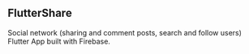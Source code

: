 ## FlutterShare
 Social network (sharing and comment posts, search and follow users) Flutter App built with Firebase.
